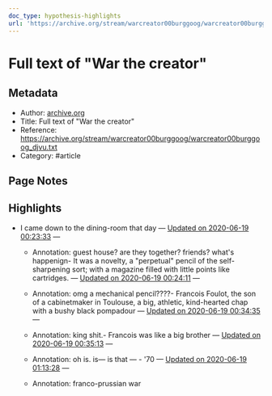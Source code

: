 ```yaml
---
doc_type: hypothesis-highlights
url: 'https://archive.org/stream/warcreator00burggoog/warcreator00burggoog_djvu.txt'
---
```

# Full text of "War the creator"

## Metadata
- Author: [archive.org]()
- Title: Full text of "War the creator"
- Reference: https://archive.org/stream/warcreator00burggoog/warcreator00burggoog_djvu.txt
- Category: #article

## Page Notes


## Highlights
- I came down to the dining-room that day — [Updated on 2020-06-19 00:23:33](https://hyp.is/q_EUILF3Eeq2Zi8yn4uxJQ/archive.org/stream/warcreator00burggoog/warcreator00burggoog_djvu.txt)  — 

   - Annotation: guest house? are they together? friends? what's happenign- It was a novelty, a "perpetual" pencil of the self- sharpening sort; with a magazine filled with little points like cartridges. — [Updated on 2020-06-19 00:24:11](https://hyp.is/wo7PELF3Eeqo6acfJdmHrA/archive.org/stream/warcreator00burggoog/warcreator00burggoog_djvu.txt)  — 

   - Annotation: omg a mechanical pencil????- Francois Foulot, the son of a cabinetmaker in Toulouse, a big, athletic, kind-hearted chap with a bushy black pompadour — [Updated on 2020-06-19 00:34:35](https://hyp.is/Nuzt8LF5EequRNuCHdZUWw/archive.org/stream/warcreator00burggoog/warcreator00burggoog_djvu.txt)  — 

   - Annotation: king shit.- Francois was like a big brother — [Updated on 2020-06-19 00:35:13](https://hyp.is/TXwmsrF5Eeq-Y79iUarZGQ/archive.org/stream/warcreator00burggoog/warcreator00burggoog_djvu.txt)  — 

   - Annotation: oh is. is— is that — - '70 — [Updated on 2020-06-19 01:13:28](https://hyp.is/Ok_sZLF4Eeq8UoPkP1-kzA/archive.org/stream/warcreator00burggoog/warcreator00burggoog_djvu.txt)  — 

   - Annotation: franco-prussian war
